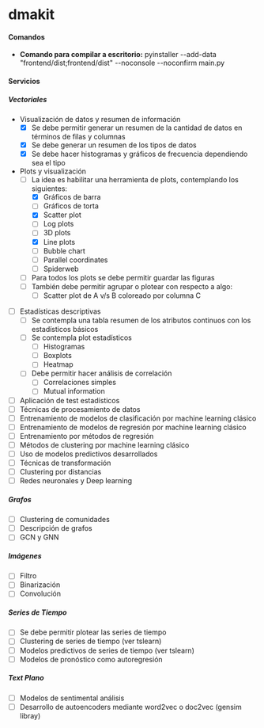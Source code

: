 # dmakit

#### Comandos

* **Comando para compilar a escritorio:** pyinstaller --add-data "frontend/dist;frontend/dist" --noconsole --noconfirm main.py

#### Servicios

##### Vectoriales

- Visualización de datos y resumen de información
    - [x] Se debe permitir generar un resumen de la cantidad de datos en términos de filas y columnas 
    - [x] Se debe generar un resumen de los tipos de datos
    - [x] Se debe hacer histogramas y gráficos de frecuencia dependiendo sea el tipo
- Plots y visualización
    - [ ] La idea es habilitar una herramienta de plots, contemplando los siguientes:
        - [x] Gráficos de barra
        - [ ] Gráficos de torta
        - [x] Scatter plot
        - [ ] Log plots
        - [ ] 3D plots
        - [x] Line plots
        - [ ] Bubble chart
        - [ ] Parallel coordinates
        - [ ] Spiderweb
    - [ ] Para todos los plots se debe permitir guardar las figuras
    - [ ] También debe permitir agrupar o plotear con respecto a algo:
        - [ ] Scatter plot de A v/s B coloreado por columna C
- [ ] Estadísticas descriptivas
    - [ ] Se contempla una tabla resumen de los atributos continuos con los estadísticos básicos
    - [ ] Se contempla plot estadísticos
        - [ ] Histogramas
        - [ ] Boxplots
        - [ ] Heatmap
    - [ ] Debe permitir hacer análisis de correlación
        - [ ] Correlaciones simples
        - [ ] Mutual information
- [ ] Aplicación de test estadísticos
- [ ] Técnicas de procesamiento de datos
- [ ] Entrenamiento de modelos de clasificación por machine learning clásico
- [ ]  Entrenamiento de modelos de regresión por machine learning clásico
- [ ] Entrenamiento por métodos de regresión
- [ ] Métodos de clustering por machine learning clásico
- [ ] Uso de modelos predictivos desarrollados
- [ ] Técnicas de transformación
- [ ] Clustering por distancias
- [ ] Redes neuronales y Deep learning

##### Grafos

- [ ] Clustering de comunidades
- [ ] Descripción de grafos
- [ ] GCN y GNN

##### Imágenes

- [ ] Filtro
- [ ] Binarización
- [ ] Convolución

##### Series de Tiempo 

- [ ] Se debe permitir plotear las series de tiempo
- [ ] Clustering de series de tiempo (ver tslearn)
- [ ] Modelos predictivos de series de tiempo (ver tslearn)
- [ ] Modelos de pronóstico como autoregresión

##### Text Plano

- [ ] Modelos de sentimental análisis
- [ ] Desarrollo de autoencoders mediante word2vec o doc2vec (gensim libray)
